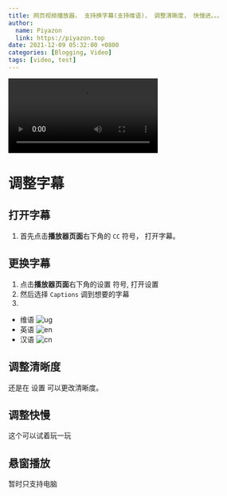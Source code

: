 ```yaml
---
title: 网页视频播放器， 支持换字幕(支持维语)， 调整清晰度， 快慢进。。。
author:
  name: Piyazon
  link: https://piyazon.top
date: 2021-12-09 05:32:00 +0800
categories: [Blogging, Video]
tags: [video, test]
---
```


<!--Add a Simple HTML5 Video tag-->
<video crossorigin="" playsinline="" data-poster="https://git.lug.ustc.edu.cn/flame3/images/-/raw/main/videos/steve.png" id="player">

<source src="https://cdn.piyazon.top/assets/videos/480.mp4" type="video/mp4" size="480">

<source src="https://cdn.piyazon.top/assets/videos/720.mp4" type="video/mp4" size="720">

<source src="https://cdn.piyazon.top/assets/videos/1080.mp4" type="video/mp4" size="1080">

<track kind="captions" label="ئۇيغۇرچە" srclang="ug" src="https://cdn.piyazon.top/assets/subtitles/ug.vtt">

<track kind="captions" label="English" srclang="en" src="https://cdn.piyazon.top/assets/subtitles/en.vtt">

<track kind="captions" label="汉语" srclang="zh-CN" src="https://cdn.piyazon.top/assets/subtitles/cn.vtt">
</video>




# 调整字幕

## 打开字幕

1. 首先点击**播放器页面**右下角的 `CC` 符号， 打开字幕。

## 更换字幕

1. 点击**播放器页面**右下角的设置 <span class="fa fa-cog"></span> 符号, 打开设置
2. 然后选择 `Captions` 调到想要的字幕
3.

- 维语 ![ug](/jekyll/posts/ug.png)
- 英语 ![en](/jekyll/posts/en.png)
- 汉语 ![cn](/jekyll/posts/cn.png)

## 调整清晰度

还是在 设置 <span class="fa fa-cog"></span> 可以更改清晰度。

## 调整快慢

这个可以试着玩一玩

## 悬窗播放

暂时只支持电脑

